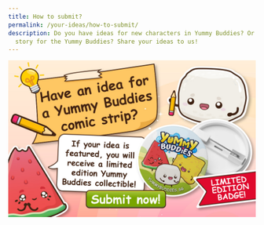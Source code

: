 ```yaml
---
title: How to submit?
permalink: /your-ideas/how-to-submit/
description: Do you have ideas for new characters in Yummy Buddies? Or a comics
  story for the Yummy Buddies? Share your ideas to us!
---
```

<a href="https://go.gov.sg/yummybuddies-submit"><img alt="" src="/images/Website/cta_submit.jpg"></a>
<br>
